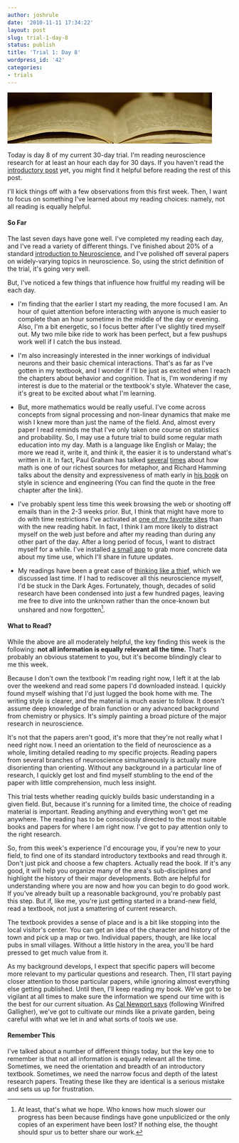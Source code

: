 ```yaml
---
author: joshrule
date: '2010-11-11 17:34:22'
layout: post
slug: trial-1-day-8
status: publish
title: 'Trial 1: Day 8'
wordpress_id: '42'
categories:
- trials
---
```


![from Lin Pernille ♥ Photography on flickr.com][1]

Today is day 8 of my current 30-day trial. I'm reading neuroscience research
for at least an hour each day for 30 days. If you haven't read the
[introductory post][2] yet, you might find it helpful before reading the rest
of this post.

I'll kick things off with a few observations from this first week. Then, I
want to focus on something I've learned about my reading choices: namely, not
all reading is equally helpful.

#### So Far

The last seven days have gone well. I've completed my reading each day, and
I've read a variety of different things. I've finished about 20% of a standard
[introduction to Neuroscience][3], and I've polished off several papers on
widely-varying topics in neuroscience. So, using the strict definition of the
trial, it's going very well.

But, I've noticed a few things that influence how fruitful my reading will be
each day.

*  I'm finding that the earlier I start my reading, the more focused I am. An hour of quiet attention before interacting with anyone is much easier to complete than an hour sometime in the middle of the day or evening. Also, I'm a bit energetic, so I focus better after I've slightly tired myself out. My two mile bike ride to work has been perfect, but a few pushups work well if I catch the bus instead.

*  I'm also increasingly interested in the inner workings of individual neurons and their basic chemical interactions. That's as far as I've gotten in my textbook, and I wonder if I'll be just as excited when I reach the chapters about behavior and cognition. That is, I'm wondering if my interest is due to the material or the textbook's style. Whatever the case, it's great to be excited about what I'm learning.

*  But, more mathematics would be really useful. I've come across concepts from signal processing and non-linear dynamics that make me wish I knew more than just the name of the field. And, almost every paper I read reminds me that I've only taken one course on statistics and probability. So, I may use a future trial to build some regular math education into my day. Math is a language like English or Malay; the more we read it, write it, and think it, the easier it is to understand what's written in it. In fact, Paul Graham has talked [several][4] [times][5] about how math is one of our richest sources for metaphor, and Richard Hamming talks about the density and expressiveness of math early in [his book][6] on style in science and engineering (You can find the quote in the free chapter after the link).

*  I've probably spent less time this week browsing the web or shooting off emails than in the 2-3 weeks prior. But, I think that might have more to do with time restrictions I've activated at [one of my favorite sites][7] than with the new reading habit. In fact, I think I am more likely to distract myself on the web just before and after my reading than during any other part of the day. After a long period of focus, I want to distract myself for a while. I've installed [a small app][8] to grab more concrete data about my time use, which I'll share in future updates.

*  My readings have been a great case of [thinking like a thief][9], which we discussed last time. If I had to rediscover all this neuroscience myself, I'd be stuck in the Dark Ages. Fortunately, though, decades of solid research have been condensed into just a few hundred pages, leaving me free to dive into the unknown rather than the once-known but unshared and now forgotten[^1].

#### What to Read?

While the above are all moderately helpful, the key finding this week is the
following: **not all information is equally relevant all the time.** That's
probably an obvious statement to you, but it's become blindingly clear to me
this week.

Because I don't own the textbook I'm reading right now, I left it at the lab
over the weekend and read some papers I'd downloaded instead. I quickly found
myself wishing that I'd just lugged the book home with me. The writing style
is clearer, and the material is much easier to follow. It doesn't assume deep
knowledge of brain function or any advanced background from chemistry or
physics. It's simply painting a broad picture of the major research in
neuroscience.

It's not that the papers aren't good, it's more that they're not really what I
need right now. I need an orientation to the field of neuroscience as a whole,
limiting detailed reading to my specific projects. Reading papers from several
branches of neuroscience simultaneously is actually more disorienting than
orienting. Without any background in a particular line of research, I quickly
get lost and find myself stumbling to the end of the paper with little
comprehension, much less insight.

This trial tests whether reading quickly builds basic understanding in a given
field. But, because it's running for a limited time, the choice of reading
material is important. Reading anything and everything won't get me anywhere.
The reading has to be consciously directed to the most suitable books and
papers for where I am right now. I've got to pay attention only to the right
research.

So, from this week's experience I'd encourage you, if you're new to your
field, to find one of its standard introductory textbooks and read through it.
Don't just pick and choose a few chapters. Actually read the book. If it's any
good, it will help you organize many of the area's sub-disciplines and
highlight the history of their major developments. Both are helpful for
understanding where you are now and how you can begin to do good work. If
you've already built up a reasonable background, you're probably past this
step. But if, like me, you're just getting started in a brand-new field, read
a textbook, not just a smattering of current research.

The textbook provides a sense of place and is a bit like stopping into the
local visitor's center. You can get an idea of the character and history of
the town and pick up a map or two. Individual papers, though, are like local
pubs in small villages. Without a little history in the area, you'll be hard
pressed to get much value from it.

As my background develops, I expect that specific papers will become more
relevant to my particular questions and research. Then, I'll start paying
closer attention to those particular papers, while ignoring almost everything
else getting published. Until then, I'll keep reading my book. We've got to be
vigilant at all times to make sure the information we spend our time with is
the best for our current situation. As [Cal Newport says][10] (following
Winifred Galligher), we've got to cultivate our minds like a private garden,
being careful with what we let in and what sorts of tools we use.

#### Remember This

I've talked about a number of different things today, but the key one to
remember is that not all information is equally relevant all the time.
Sometimes, we need the orientation and breadth of an introductory textbook.
Sometimes, we need the narrow focus and depth of the latest research papers.
Treating these like they are identical is a serious mistake and sets us up for
frustration.


[^1]: At least, that's what we hope. Who knows how much slower our progress has been because findings have gone unpublicized or the only copies of an experiment have been lost? If nothing else, the thought should spur us to better share our work.

[1]: /a/2010-11-11-trial-1-day-8/old-books.png (old-books)
[2]: http://joshrule.com/blog/trial-1-day-1/ (WOTS - Trial 1: Day 1)
[3]: http://www.sinauer.com/neuroscience4e/index.html (Neuroscience)
[4]: http://paulgraham.com/college.html (Paul Graham - Undergraduation)
[5]: http://paulgraham.com/ideas.html (Paul Graham - Ideas for Startups)
[6]: http://www.amazon.com/Art-Doing-Science-Engineering-Learning/dp/9056995006 (Richard Hamming - The Art of Doing Science and Engineering)
[7]: http://news.ycombinator.com (Hacker News)
[8]: http://www.rescuetime.com (RescueTime)
[9]: http://joshrule.com/blog/one-good-thief-is-worth-ten-good-scholars (WOTS - One Good Thief is Worth Ten Good Scholars)
[10]: http://calnewport.com/blog/2010/07/06/treat-your-mind-as-you-would-a-private-garden/ (Cal Newport - Treat Your Mind as You Would a Private Garden)
